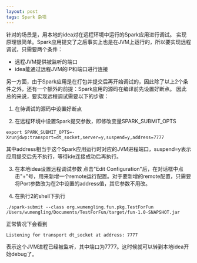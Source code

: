 ```yaml
---
layout: post
tags: Spark 杂项
---
```


针对的场景是，用本地的idea对在远程环境中运行的Spark应用进行调试。
实现原理很简单。Spark应用提交了之后事实上也是在JVM上运行的，所以要实现远程调试，只需要两个条件：

- 远程JVM提供被监听的端口
- idea能通过远程JVM的IP和端口进行连接

另一方面，由于Spark应用是在打包并提交后再开始调试的，因此除了以上2个条件之外，还有一个额外的前提：Spark应用的源码在编译前先设置好断点。
因此总的来说，要实现远程调试需要以下的步骤：

1. 在待调试的源码中设置好断点

2. 在远程环境中设置Spark提交参数，即修改变量SPARK_SUBMIT_OPTS

```
export SPARK_SUBMIT_OPTS=-Xrunjdwp:transport=dt_socket,server=y,suspend=y,address=7777
```
其中address相当于这个Spark应用运行时对应的JVM进程端口，suspend=y表示应用提交后先不执行，等待ide连接成功后再执行。

3. 在本地idea设置远程调试参数
点击"Edit Configuration"后，在对话框中点击"+"号，用来新增一个remote运行配置。对于要新增的remote配置，只需要将Port参数改为在2中设置的address值，其它参数不用改。

4. 在执行2的shell下执行

```
./spark-submit --class org.wumengling.fun.pkg.TestForFun /Users/wumengling/Documents/TestForFun/target/fun-1.0-SNAPSHOT.jar
```

正常情况下会看到
```
Listening for transport dt_socket at address: 7777
```
表示这个JVM进程已经被监听，其中端口为7777。这时候就可以转到本地idea开始debug了。

